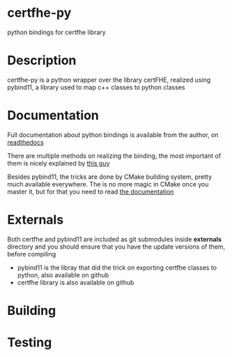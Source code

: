 # certfhe-py
python bindings for certfhe library

# Description
certfhe-py is a python wrapper over the library certFHE, realized using pybind11, a library used to map c++ classes to python classes

# Documentation
Full documentation about python bindings is available from the author, on [readthedocs](https://pybind11.readthedocs.io/en/latest/classes.html#overloaded-methods)

There are multiple methods on realizing the binding, the most important of them is nicely explained by [this guy](https://realpython.com/python-bindings-overview/#pybind11)

Besides pybind11, the tricks are done by CMake building system, pretty much available everywhere. The is no more magic in CMake once you master it, but for that you need to read [the documentation](https://cmake.org/cmake/help/v3.15/)

# Externals
Both certfhe and pybind11 are included as git submodules inside **externals** directory and you should ensure that you have the update versions of them, before compiling

* pybind11 is the libray that did the trick on exporting certfhe classes to python, also available on github
* certfhe library is also available on github

# Building


# Testing



